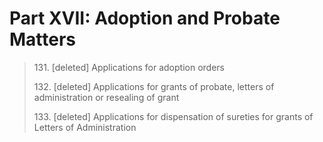 # Part XVII: Adoption and Probate Matters

> 131\. \[deleted] Applications for adoption orders
>
> 132\. \[deleted] Applications for grants of probate, letters of administration or resealing of grant
>
> 133\. \[deleted] Applications for dispensation of sureties for grants of Letters of Administration
